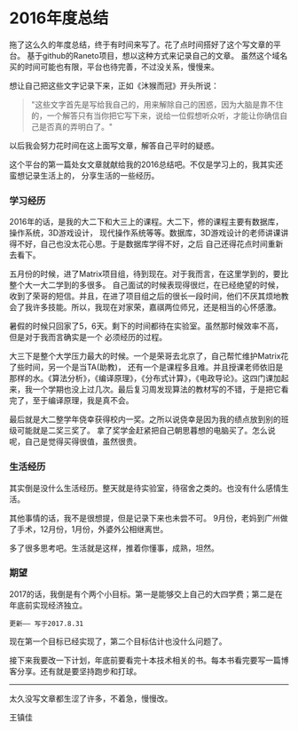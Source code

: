 ---
---
# 2016年度总结
拖了这么久的年度总结，终于有时间来写了。花了点时间搭好了这个写文章的平台。
基于github的Raneto项目，想以这种方式来记录自己的文章。
虽然这个域名买的时间可能也有限，平台也待完善，不过没关系，慢慢来。

想让自己把这些文字记录下来，正如《沐猴而冠》开头所说：

>"这些文字首先是写给我自己的，用来解除自己的困惑，因为大脑是靠不住的，一个解答只有当你把它写下来，说给一位假想听众听，才能让你确信自己是否真的弄明白了。"

以后我会努力花时间在这上面写文章，解答自己平时的疑惑。

这个平台的第一篇处女文章就献给我的2016总结吧。不仅是学习上的，我其实还蛮想记录生活上的，
分享生活的一些经历。

### 学习经历
2016年的话，是我的大二下和大三上的课程。大二下，修的课程主要有数据库，操作系统，3D游戏设计，
现代操作系统等等。数据库，3D游戏设计的老师讲课讲得不好，自己也没太花心思。于是数据库学得不好，之后
自己还得花点时间重新去看下。

五月份的时候，进了Matrix项目组，待到现在。对于我而言，在这里学到的，要比整个大一大二学到的多很多。
自己面试的时候表现得很烂，在已经绝望的时候，收到了荣哥的短信。并且，在进了项目组之后的很长一段时间，他们不厌其烦地教会了我许多技能。所以，我现在对家荣，嘉祺两位师兄，还是相当的心怀感激。

暑假的时候只回家了5，6天。剩下的时间都待在实验室。虽然那时候效率不高，但是对于我而言确实是一个
必须经历的过程。

大三下是整个大学压力最大的时候。一个是荣哥去北京了，自己帮忙维护Matrix花了些时间，另一个是当TA(助教)，
还有一个是课程多且难。并且授课老师依旧是那样的水。《算法分析》，《编译原理》，《分布式计算》，《电政导论》。这四门课加起来，我一个学期也没上过几次。最后复习周发现算法的教材写的不错，于是把它看完了，至于编译原理，我是真不会。

最后就是大二整学年侥幸获得校内一奖。之所以说侥幸是因为我的绩点放到别的班级可能就是二奖三奖了。
拿了奖学金赶紧把自己朝思暮想的电脑买了。怎么说呢，自己是觉得买得很值，虽然很贵。

### 生活经历
其实倒是没什么生活经历。整天就是待实验室，待宿舍之类的。也没有什么感情生活。

其他事情的话，我不是很想提，但是记录下来也未尝不可。
9月份，老妈到广州做了手术，12月份，1月份，外婆外公相继离世。

多了很多思考吧。生活就是这样，推着你懂事，成熟，坦然。

### 期望
2017的话，我倒是有个两个小目标。第一是能够交上自己的大四学费；第二是在年底前实现经济独立。

`更新—— 写于2017.8.31`

现在第一个目标已经实现了，第二个目标估计也没什么问题了。

接下来我要改一下计划，年底前要看完十本技术相关的书。每本书看完要写一篇博客分享。还有就是要坚持跑步和打球。



--------------
太久没写文章都生涩了许多，不着急，慢慢改。




王镇佳
